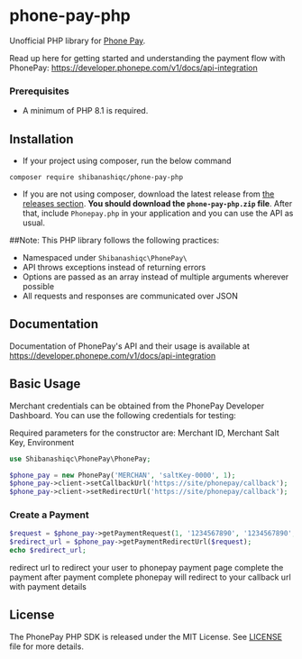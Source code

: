 # phone-pay-php


Unofficial PHP library for [Phone Pay](https://developer.phonepe.com/v1/docs/api-integration).

Read up here for getting started and understanding the payment flow with PhonePay: <https://developer.phonepe.com/v1/docs/api-integration>

### Prerequisites
- A minimum of PHP 8.1 is required.


## Installation

-   If your project using composer, run the below command

```
composer require shibanashiqc/phone-pay-php
```

- If you are not using composer, download the latest release from [the releases section](https://github.com/shibanashiqc/phone-pay-php/releases).
    **You should download the `phone-pay-php.zip` file**.
    After that, include `Phonepay.php` in your application and you can use the API as usual.

##Note:
This PHP library follows the following practices:

- Namespaced under `Shibanashiqc\PhonePay\`
- API throws exceptions instead of returning errors
- Options are passed as an array instead of multiple arguments wherever possible
- All requests and responses are communicated over JSON

## Documentation

Documentation of PhonePay's API and their usage is available at <https://developer.phonepe.com/v1/docs/api-integration>

## Basic Usage

Merchant credentials can be obtained from the PhonePay Developer Dashboard. You can use the following credentials for testing:

Required parameters for the constructor are:
Merchant ID, Merchant Salt Key, Environment

```php
use Shibanashiqc\PhonePay\PhonePay;

$phone_pay = new PhonePay('MERCHAN', 'saltKey-0000', 1);
$phone_pay->client->setCallbackUrl('https://site/phonepay/callback');
$phone_pay->client->setRedirectUrl('https://site/phonepay/callback');
```

### Create a Payment

```php
$request = $phone_pay->getPaymentRequest(1, '1234567890', '1234567890', '9999999999');
$redirect_url = $phone_pay->getPaymentRedirectUrl($request);
echo $redirect_url; 

```

redirect url to redirect your user to phonepay payment page complete the payment after payment complete phonepay will redirect to your callback url with payment details 


## License

The PhonePay PHP SDK is released under the MIT License. See [LICENSE](LICENSE) file for more details.
